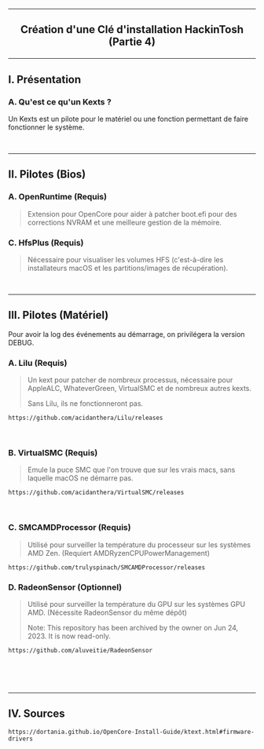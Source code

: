 --------------------------------------------------------------------------------------------------------------------------
## <p align='center'> Création d'une Clé d'installation HackinTosh (Partie 4) </p>

--------------------------------------------------------------------------------------------------------------------------
## I. Présentation
### A. Qu'est ce qu'un Kexts ?
Un Kexts est un pilote pour le matériel ou une fonction permettant de faire fonctionner le système.


<br />

--------------------------------------------------------------------------------------------------------------------------
## II. Pilotes (Bios)
### A. OpenRuntime (Requis)
> Extension pour OpenCore pour aider à patcher boot.efi pour des corrections NVRAM et une meilleure gestion de la mémoire.

### C. HfsPlus (Requis)
> Nécessaire pour visualiser les volumes HFS (c'est-à-dire les installateurs macOS et les partitions/images de récupération).

<br />

--------------------------------------------------------------------------------------------------------------------------
## III. Pilotes (Matériel)
Pour avoir la log des événements au démarrage, on privilégera la version DEBUG.

### A. Lilu (Requis)
> Un kext pour patcher de nombreux processus, nécessaire pour AppleALC, WhateverGreen, VirtualSMC et de nombreux autres kexts.
>
> Sans Lilu, ils ne fonctionneront pas.
```
https://github.com/acidanthera/Lilu/releases
```

<br />

### B. VirtualSMC (Requis)
> Emule la puce SMC que l'on trouve que sur les vrais macs, sans laquelle macOS ne démarre pas.
```
https://github.com/acidanthera/VirtualSMC/releases
```

<br />

### C. SMCAMDProcessor (Requis)
> Utilisé pour surveiller la température du processeur sur les systèmes AMD Zen. (Requiert AMDRyzenCPUPowerManagement)
>
```
https://github.com/trulyspinach/SMCAMDProcessor/releases
```

### D. RadeonSensor (Optionnel)
> Utilisé pour surveiller la température du GPU sur les systèmes GPU AMD. (Nécessite RadeonSensor du même dépôt)
>
> Note: This repository has been archived by the owner on Jun 24, 2023. It is now read-only.
```
https://github.com/aluveitie/RadeonSensor
```


<br />
<br />
<br />

--------------------------------------------------------------------------------------------------------------------------
## IV. Sources
```
https://dortania.github.io/OpenCore-Install-Guide/ktext.html#firmware-drivers
```
